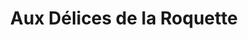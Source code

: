 ---
title: "Aux Délices de la Roquette"
url: /paris/aux-delices-de-la-roquette/
shop: boulangerie
---